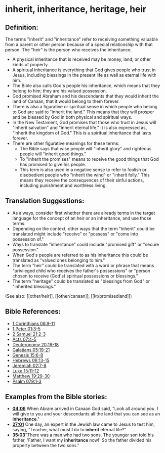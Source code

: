 # inherit, inheritance, heritage, heir #

## Definition: ##

The terms "inherit" and "inheritance" refer to receiving something valuable from a parent or other person because of a special relationship with that person. The "heir" is the person who receives the inheritance.

* A physical inheritance that is received may be money, land, or other kinds of property.
* A spiritual inheritance is everything that God gives people who trust in Jesus, including blessings in the present life as well as eternal life with him.
* The Bible also calls God's people his inheritance, which means that they belong to him; they are his valued possession.
* God promised Abraham and his descendants that they would inherit the land of Canaan, that it would belong to them forever.
* There is also a figurative or spiritual sense in which people who belong to God are said to "inherit the land." This means that they will prosper and be blessed by God in both physical and spiritual ways.
* In the New Testament, God promises that those who trust in Jesus will "inherit salvation" and "inherit eternal life." It is also expressed as, "inherit the kingdom of God." This is a spiritual inheritance that lasts forever.
* There are other figurative meanings for these terms:
   * The Bible says that wise people will "inherit glory" and righteous people will "inherit good things."
   * To "inherit the promises" means to receive the good things that God has promised to give his people.
   * This term is also used in a negative sense to refer to foolish or disobedient people who "inherit the wind" or "inherit folly." This means they receive the consequences of their sinful actions, including punishment and worthless living.

## Translation Suggestions: ##

* As always, consider first whether there are already terms in the target language for the concept of an heir or an inheritance, and use those terms.
* Depending on the context, other ways that the term "inherit" could be translated might include "receive" or "possess" or "come into possession of."
* Ways to translate "inheritance" could include "promised gift" or "secure possession."
* When God's people are referred to as his inheritance this could be translated as "valued ones belonging to him."
* The term "heir" could be translated with a word or phrase that means "privileged child who receives the father's possessions" or "person chosen to receive (God's) spiritual possessions or blessings."
* The term "heritage" could be translated as "blessings from God" or "inherited blessings."

(See also: [[other/heir]], [[other/canaan]], [[kt/promisedland]])

## Bible References: ##

* [1 Corinthians 06:9-11](en/tn/1co/help/06/09)
* [1 Peter 01:3-5](en/tn/1pe/help/01/03)
* [2 Samuel 21:2-3](en/tn/2sa/help/21/02)
* [Acts 07:4-5](en/tn/act/help/07/04)
* [Deuteronomy 20:16-18](en/tn/deu/help/20/16)
* [Galatians 05:19-21](en/tn/gal/help/05/19)
* [Genesis 15:6-8](en/tn/gen/help/15/06)
* [Hebrews 09:13-15](en/tn/heb/help/09/13)
* [Jeremiah 02:7-8](en/tn/jer/help/02/07)
* [Luke 15:11-12](en/tn/luk/help/15/11)
* [Matthew 19:29-30](en/tn/mat/help/19/29)
* [Psalm 079:1-3](en/tn/psa/help/79/01)

## Examples from the Bible stories: ##

* __[04:06](en/tn/obs/help/04/06)__ When Abram arrived in Canaan God said, "Look all around you. I will give to you and your descendants all the land that you can see as an __inheritance__."
* __[27:01](en/tn/obs/help/27/01)__ One day, an expert in the Jewish law came to Jesus to test him, saying, "Teacher, what must I do to __inherit__  eternal life?"
* __[35:03](en/tn/obs/help/35/03)__"There was a man who had two sons. The younger son told his father, 'Father, I want my __inheritance__  now!' So the father divided his property between the two sons."
